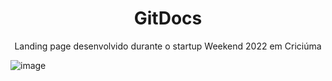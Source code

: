 <h1 align="center"> GitDocs </h1>

<p align="center">Landing page desenvolvido durante o startup Weekend 2022 em Criciúma</p>

![image](https://user-images.githubusercontent.com/32443720/169746198-c9b80d02-801b-4457-a9e9-48990c174505.png)
